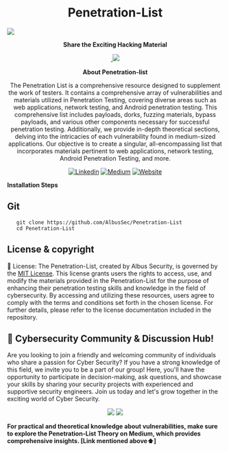 <h1 align="center">Penetration-List</h1>

<img align="center" src="https://github.com/ACS-Society/Penetration-List/assets/149258693/ab763a6a-6700-4556-b697-f133128a1bea">

<div align="center">
<p align="center"><b>Share the Exciting Hacking Material</b></p>
<p align="center">
<a href="https://twitter.com/intent/tweet?text=
Explore%20the%20Cyber%20Security%20Day%2001%20to%20100%20Series%20and%20unlock%20a%20wealth%20of%20knowledge%20in%20the%20world%20of%20cybersecurity!.&url=https://medium.com/@as745591/announcing-cybersecurity-day-01-to-100-series-a-comprehensive-journey-into-the-world-of-4354b431b110&hashtags=CyberSecurity,Hacking,Reporting%20tool" target="blank" > <img src="https://img.shields.io/twitter/follow/_AlbusSecurity?label=Tweet%20Repo%20on%20Twitter&style=social" alt=""/> </a> 
<a href="https://api.whatsapp.com/send?text=Join%20us%20on%20a%20100-day%20adventure%20through%20the%20multifaceted%20realm%20of%20cybersecurity%20with%20the%20Cyber%20Security%20Day%2001%20to%20100%20Series!.%20https://medium.com/@as745591/announcing-cybersecurity-day-01-to-100-series-a-comprehensive-journey-into-the-world-of-4354b431b110"><img src="https://img.shields.io/twitter/url?label=whatsapp&logo=whatsapp&style=social&url=https://medium.com/@as745591/announcing-cybersecurity-day-01-to-100-series-a-comprehensive-journey-into-the-world-of-4354b431b110" /></a>
</p>




**About Penetration-list**

The Penetration List is a comprehensive resource designed to supplement the work of testers. It contains a comprehensive array of vulnerabilities and materials utilized in Penetration Testing, covering diverse areas such as web applications, network testing, and Android penetration testing. This comprehensive list includes payloads, dorks, fuzzing materials, bypass payloads, and various other components necessary for successful penetration testing. Additionally, we provide in-depth theoretical sections, delving into the intricacies of each vulnerability found in medium-sized applications. Our objective is to create a singular, all-encompassing list that incorporates materials pertinent to web applications, network testing, Android Penetration Testing, and more.

[![Linkedin](https://img.shields.io/badge/Albus%20Security-000000?style=for-the-badge&logo=linkedin&logoColor=white)](https://www.linkedin.com/company/77666396)
[![Medium](https://img.shields.io/badge/Medium-12100E?style=for-the-badge&logo=medium&logoColor=white)](https://medium.com/@as745591)
[![Website](https://img.shields.io/badge/Albus%20Security-000000?style=for-the-badge&logo=About.me&logoColor=white)](https://albussec.com/)

</div>


**Installation Steps**

## Git

```
   git clone https://github.com/AlbusSec/Penetration-List
   cd Penetration-List
```


## License & copyright

📜 License: The Penetration-List, created by Albus Security, is governed by the [MIT License](LICENSE). This license grants users the rights to access, use, and modify the materials provided in the Penetration-List for the purpose of enhancing their penetration testing skills and knowledge in the field of cybersecurity. By accessing and utilizing these resources, users agree to comply with the terms and conditions set forth in the chosen license. For further details, please refer to the license documentation included in the repository.


## 💬 Cybersecurity Community & Discussion Hub! 

Are you looking to join a friendly and welcoming community of individuals who share a passion for Cyber Security? If you have a strong knowledge of this field, we invite you to be a part of our group! Here, you'll have the opportunity to participate in decision-making, ask questions, and showcase your skills by sharing your security projects with experienced and supportive security engineers. Join us today and let's grow together in the exciting world of Cyber Security.

 <p align="center">
  <a href="https://chat.whatsapp.com/GFWAYGRr37UHKSzcliAoA2"><img src="https://img.shields.io/badge/CyberCrew-0078D4?style=for-the-badge&logo=whatsapp&logoColor=39ff14&labelColor=black&color=black"></a>
  <a href="https://discord.gg/RXtGXW8j"><img src="https://img.shields.io/badge/Discord%20Server-0078D4?style=for-the-badge&logo=Discord&logoColor=39ff14&labelColor=black&color=black"></a>
  </p>

**For practical and theoretical knowledge about vulnerabilities, make sure to explore the Penetration-List Theory on Medium, which provides comprehensive insights. [Link mentioned above⬆️]**








